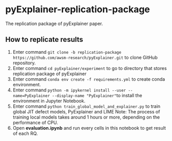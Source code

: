 
# pyExplainer-replication-package
The replication package of pyExplainer paper.

## How to replicate results
1. Enter command `git clone -b replication-package https://github.com/awsm-research/pyExplainer.git` to clone GitHub repository.
2. Enter command `cd pyExplainer/experiment` to go to directory that stores replication package of pyExplainer
3. Enter command `conda env create -f requirements.yml` to create conda environment.
4. Enter command `python -m ipykernel install --user --name=PyExplainer --display-name "PyExplainer"`to install the environment in Jupyter Notebook.
5. Enter command `python train_global_model_and_explainer.py` to train global JIT defect models, PyExplainer and LIME
	Note: The process of training local models takes around 1 hours or more, depending on the performance of CPU.
6. Open **evaluation.ipynb** and run every cells in this notebook to get result of each RQ.
